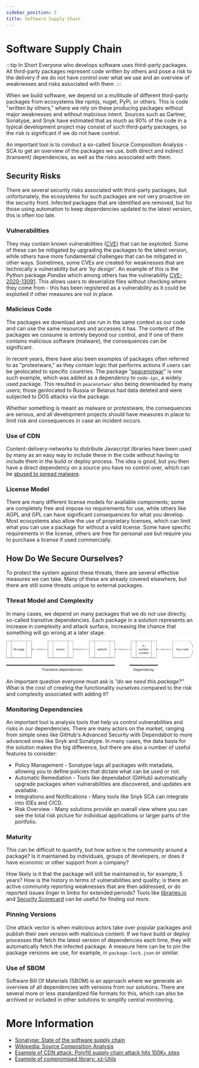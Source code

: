 ```yaml
---
sidebar_position: 5
title: Software Supply Chain
---
```


# Software Supply Chain

:::tip In Short
Everyone who develops software uses third-party packages. All third-party packages represent code written by others and pose a risk to the delivery if we do not have control over what we use and an overview of weaknesses and risks associated with them.
:::

When we build software, we depend on a multitude of different third-party packages from ecosystems like npmjs, nuget, PyPi, or others. This is code "written by others," where we rely on these producing packages without major weaknesses and without malicious intent. Sources such as Gartner, Sonatype, and Snyk have estimated that as much as 90% of the code in a typical development project may consist of such third-party packages, so the risk is significant if we do not have control.

An important tool is to conduct a so-called Source Composition Analysis - SCA to get an overview of the packages we use, both direct and indirect (transient) dependencies, as well as the risks associated with them.

## Security Risks
There are several security risks associated with third-party packages, but unfortunately, the ecosystems for such packages are not very proactive on the security front. Infected packages that are identified are removed, but for those using automation to keep dependencies updated to the latest version, this is often too late.

### Vulnerabilities
They may contain known vulnerabilities ([CVE](https://cve.mitre.org)) that can be exploited. Some of these can be mitigated by upgrading the packages to the latest version, while others have more fundamental challenges that can be mitigated in other ways. Sometimes, some CVEs are created for weaknesses that are technically a vulnerability but are _'by design'_. An example of this is the Python package _Pandas_ which among others has the vulnerability [CVE-2020-13091](https://cve.mitre.org/cgi-bin/cvename.cgi?name=CVE-2020-13091). This allows users to deserialize files without checking where they come from - this has been registered as a vulnerability as it could be exploited if other measures are not in place.

### Malicious Code
The packages we download and use run in the same context as our code and can use the same resources and accesses it has. The content of the packages we consume is entirely beyond our control, and if one of them contains malicious software (malware), the consequences can be significant.

In recent years, there have also been examples of packages often referred to as "protestware," as they contain logic that performs actions if users can be geolocated to specific countries. The package "[peacenotwar](https://en.wikipedia.org/wiki/Peacenotwar)" is one such example, which was added as a dependency to ```node-ipc```, a widely used package. This resulted in ```peacenotwar``` also being downloaded by many users; those geolocated to Russia or Belarus had data deleted and were subjected to DOS attacks via the package.

Whether something is meant as malware or protestware, the consequences are serious, and all development projects should have measures in place to limit risk and consequences in case an incident occurs.

### Use of CDN
Content-delivery-networks to distribute Javascript libraries have been used by many as an easy way to include these in the code without having to include them in the build or deploy process. The idea is good, but you then have a direct dependency on a source you have no control over, which can be [abused to spread malware](https://sansec.io/research/polyfill-supply-chain-attackX).

### License Model
There are many different license models for available components; some are completely free and impose no requirements for use, while others like AGPL and GPL can have significant consequences for what you develop. Most ecosystems also allow the use of proprietary licenses, which can limit what you can use a package for without a valid license. Some have specific requirements in the license, others are free for personal use but require you to purchase a license if used commercially.

## How Do We Secure Ourselves?
To protect the system against these threats, there are several effective measures we can take. Many of these are already covered elsewhere, but there are still some threats unique to external packages.

### Threat Model and Complexity
In many cases, we depend on many packages that we do not use directly, so-called transitive dependencies. Each package in a solution represents an increase in complexity and attack surface, increasing the chance that something will go wrong at a later stage.

![dependencies](dependencies.png)

An important question everyone must ask is _"do we need this package?"_ What is the cost of creating the functionality ourselves compared to the risk and complexity associated with adding it?

### Monitoring Dependencies
An important tool is analysis tools that help us control vulnerabilities and risks in our dependencies. There are many actors on the market, ranging from simple ones like GitHub's Advanced Security with Dependabot to more advanced ones like Snyk and Sonatype. In many cases, the data basis for the solution makes the big difference, but there are also a number of useful features to consider:

* Policy Management - Sonatype tags all packages with metadata, allowing you to define policies that dictate what can be used or not.
* Automatic Remediation - Tools like dependabot (GitHub) automatically upgrade packages when vulnerabilities are discovered, and updates are available.
* Integrations and Notifications - Many tools like Snyk SCA can integrate into IDEs and CICD.
* Risk Overview - Many solutions provide an overall view where you can see the total risk picture for individual applications or larger parts of the portfolio.

### Maturity
This can be difficult to quantify, but how active is the community around a package? Is it maintained by individuals, groups of developers, or does it have economic or other support from a company?

How likely is it that the package will still be maintained in, for example, 5 years? How is the history in terms of vulnerabilities and quality; is there an active community reporting weaknesses that are then addressed, or do reported issues linger in limbo for extended periods? Tools like [libraries.io](https://libraries.io) and [Security Scorecard](https://securityscorecard.com/) can be useful for finding out more.

### Pinning Versions
One attack vector is when malicious actors take over popular packages and publish their own version with malicious content. If we have build or deploy processes that fetch the latest version of dependencies each time, they will automatically fetch the infected package. A measure here can be to pin the package versions we use, for example, in ```package-lock.json``` or similar.

### Use of SBOM
Software Bill Of Materials (SBOM) is an approach where we generate an overview of all dependencies with versions from our solutions. There are several more or less standardized file formats for this, which can also be archived or included in other solutions to simplify central monitoring.

# More Information
* [Sonatype: State of the software supply chain](https://www.sonatype.com/state-of-the-software-supply-chain/introduction)
* [Wikipedia: Source Composition Analysis](https://en.wikipedia.org/wiki/Software_composition_analysis)
* [Example of CDN attack: Polyfill supply chain attack hits 100K+ sites](https://sansec.io/research/polyfill-supply-chain-attackX)
* [Example of compromised library: xz-Utils](https://arstechnica.com/security/2024/04/what-we-know-about-the-xz-utils-backdoor-that-almost-infected-the-world/)
